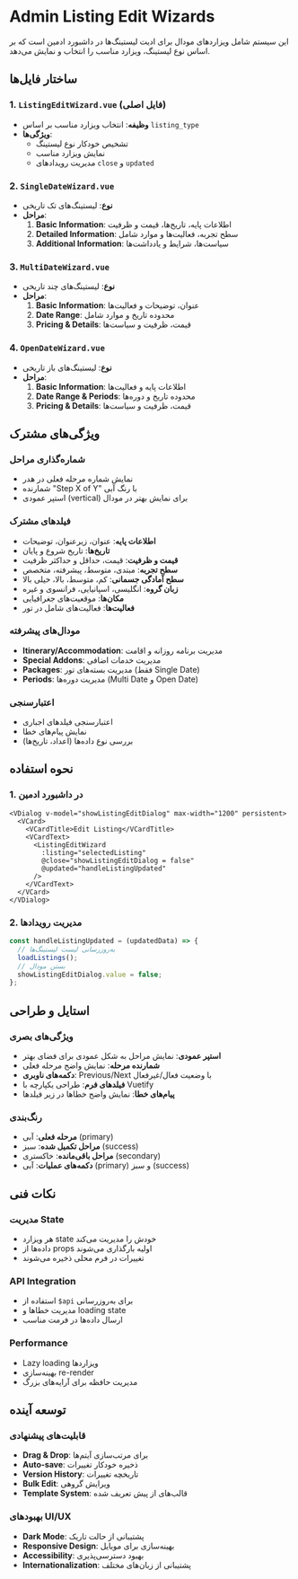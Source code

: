 # Admin Listing Edit Wizards

این سیستم شامل ویزاردهای مودال برای ادیت لیستینگ‌ها در داشبورد ادمین است که بر اساس نوع لیستینگ، ویزارد مناسب را انتخاب و نمایش می‌دهد.

## ساختار فایل‌ها

### 1. `ListingEditWizard.vue` (فایل اصلی)
- **وظیفه**: انتخاب ویزارد مناسب بر اساس `listing_type`
- **ویژگی‌ها**:
  - تشخیص خودکار نوع لیستینگ
  - نمایش ویزارد مناسب
  - مدیریت رویدادهای `close` و `updated`

### 2. `SingleDateWizard.vue`
- **نوع**: لیستینگ‌های تک تاریخی
- **مراحل**:
  1. **Basic Information**: اطلاعات پایه، تاریخ‌ها، قیمت و ظرفیت
  2. **Detailed Information**: سطح تجربه، فعالیت‌ها و موارد شامل
  3. **Additional Information**: سیاست‌ها، شرایط و یادداشت‌ها

### 3. `MultiDateWizard.vue`
- **نوع**: لیستینگ‌های چند تاریخی
- **مراحل**:
  1. **Basic Information**: عنوان، توضیحات و فعالیت‌ها
  2. **Date Range**: محدوده تاریخ و موارد شامل
  3. **Pricing & Details**: قیمت، ظرفیت و سیاست‌ها

### 4. `OpenDateWizard.vue`
- **نوع**: لیستینگ‌های باز تاریخی
- **مراحل**:
  1. **Basic Information**: اطلاعات پایه و فعالیت‌ها
  2. **Date Range & Periods**: محدوده تاریخ و دوره‌ها
  3. **Pricing & Details**: قیمت، ظرفیت و سیاست‌ها

## ویژگی‌های مشترک

### شماره‌گذاری مراحل
- نمایش شماره مرحله فعلی در هدر
- شمارنده "Step X of Y" با رنگ آبی
- استپر عمودی (vertical) برای نمایش بهتر در مودال

### فیلدهای مشترک
- **اطلاعات پایه**: عنوان، زیرعنوان، توضیحات
- **تاریخ‌ها**: تاریخ شروع و پایان
- **قیمت و ظرفیت**: قیمت، حداقل و حداکثر ظرفیت
- **سطح تجربه**: مبتدی، متوسط، پیشرفته، متخصص
- **سطح آمادگی جسمانی**: کم، متوسط، بالا، خیلی بالا
- **زبان گروه**: انگلیسی، اسپانیایی، فرانسوی و غیره
- **مکان‌ها**: موقعیت‌های جغرافیایی
- **فعالیت‌ها**: فعالیت‌های شامل در تور

### مودال‌های پیشرفته
- **Itinerary/Accommodation**: مدیریت برنامه روزانه و اقامت
- **Special Addons**: مدیریت خدمات اضافی
- **Packages**: مدیریت بسته‌های تور (فقط Single Date)
- **Periods**: مدیریت دوره‌ها (Multi Date و Open Date)

### اعتبارسنجی
- اعتبارسنجی فیلدهای اجباری
- نمایش پیام‌های خطا
- بررسی نوع داده‌ها (اعداد، تاریخ‌ها)

## نحوه استفاده

### 1. در داشبورد ادمین
```vue
<VDialog v-model="showListingEditDialog" max-width="1200" persistent>
  <VCard>
    <VCardTitle>Edit Listing</VCardTitle>
    <VCardText>
      <ListingEditWizard
        :listing="selectedListing"
        @close="showListingEditDialog = false"
        @updated="handleListingUpdated"
      />
    </VCardText>
  </VCard>
</VDialog>
```

### 2. مدیریت رویدادها
```javascript
const handleListingUpdated = (updatedData) => {
  // به‌روزرسانی لیست لیستینگ‌ها
  loadListings();
  // بستن مودال
  showListingEditDialog.value = false;
};
```

## استایل و طراحی

### ویژگی‌های بصری
- **استپر عمودی**: نمایش مراحل به شکل عمودی برای فضای بهتر
- **شمارنده مرحله**: نمایش واضح مرحله فعلی
- **دکمه‌های ناوبری**: Previous/Next با وضعیت فعال/غیرفعال
- **فیلدهای فرم**: طراحی یکپارچه با Vuetify
- **پیام‌های خطا**: نمایش واضح خطاها در زیر فیلدها

### رنگ‌بندی
- **مرحله فعلی**: آبی (primary)
- **مراحل تکمیل شده**: سبز (success)
- **مراحل باقی‌مانده**: خاکستری (secondary)
- **دکمه‌های عملیات**: آبی (primary) و سبز (success)

## نکات فنی

### مدیریت State
- هر ویزارد state خودش را مدیریت می‌کند
- داده‌ها از props اولیه بارگذاری می‌شوند
- تغییرات در فرم محلی ذخیره می‌شوند

### API Integration
- استفاده از `$api` برای به‌روزرسانی
- مدیریت خطاها و loading state
- ارسال داده‌ها در فرمت مناسب

### Performance
- Lazy loading ویزاردها
- بهینه‌سازی re-render
- مدیریت حافظه برای آرایه‌های بزرگ

## توسعه آینده

### قابلیت‌های پیشنهادی
- **Drag & Drop**: برای مرتب‌سازی آیتم‌ها
- **Auto-save**: ذخیره خودکار تغییرات
- **Version History**: تاریخچه تغییرات
- **Bulk Edit**: ویرایش گروهی
- **Template System**: قالب‌های از پیش تعریف شده

### بهبودهای UI/UX
- **Dark Mode**: پشتیبانی از حالت تاریک
- **Responsive Design**: بهینه‌سازی برای موبایل
- **Accessibility**: بهبود دسترسی‌پذیری
- **Internationalization**: پشتیبانی از زبان‌های مختلف
